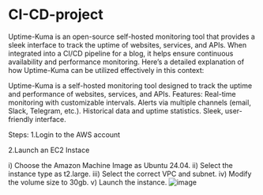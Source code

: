 # CI-CD-project
Uptime-Kuma is an open-source self-hosted monitoring tool that provides a sleek interface to track the uptime of websites, services, and APIs. When integrated into a CI/CD pipeline for a blog, it helps ensure continuous availability and performance monitoring. Here’s a detailed explanation of how Uptime-Kuma can be utilized effectively in this context:

Uptime-Kuma is a self-hosted monitoring tool designed to track the uptime and performance of websites, services, and APIs.
Features:
Real-time monitoring with customizable intervals.
Alerts via multiple channels (email, Slack, Telegram, etc.).
Historical data and uptime statistics.
Sleek, user-friendly interface.



Steps:
1.Login to the AWS account

2.Launch an EC2 Instace

  i) Choose the Amazon Machine Image as Ubuntu 24.04.
  ii) Select the instance type as t2.large.
  iii) Select the correct VPC and subnet.
  iv) Modify the volume size to 30gb.
  v) Launch the instance.
![image](https://github.com/user-attachments/assets/28dbc458-e31c-405f-a310-70464e4fb216)
